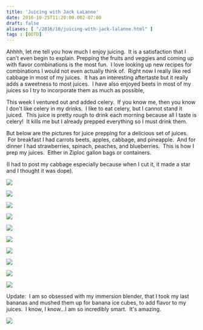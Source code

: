 ```yaml
---
title: 'Juicing with Jack LaLanne'
date: 2016-10-25T11:20:00.002-07:00
draft: false
aliases: [ "/2016/10/juicing-with-jack-lalanne.html" ]
tags : [OOTD]
---
```


Ahhhh, let me tell you how much I enjoy juicing.  It is a satisfaction that I can't even begin to explain. Prepping the fruits and veggies and coming up with flavor combinations is the most fun.  I love looking up new recipes for combinations I would not even actually think of.  Right now I really like red cabbage in most of my juices.  It has an interesting aftertaste but it really adds a sweetness to most juices.  I have also enjoyed beets in most of my juices so I try to incorporate them as much as possible,  
  
This week I ventured out and added celery.  If you know me, then you know I don't like celery in my drinks.  I like to eat celery, but I cannot stand it juiced.  This juice is pretty rough to drink each morning because all I taste is celery!  It kills me but I already prepped everything so I must drink them.  
  
But below are the pictures for juice prepping for a delicious set of juices.  For breakfast I had carrots beets, apples, cabbage, and pineapple.  And for dinner I had strawberries, spinach, peaches, and blueberries.  This is how I prep my juices.  Either in Ziploc gallon bags or containers.  
  
(I had to post my cabbage especially because when I cut it, it made a star and I thought it was dope).  

  

  

[![](https://3.bp.blogspot.com/-6GcIjYt1PUw/WA-hfdXjKHI/AAAAAAAAA14/hZUpYhWMs20vdN7BoE4f_P3p_zokTlBVACLcB/s400/IMG_6746%255B1%255D.JPG)](https://3.bp.blogspot.com/-6GcIjYt1PUw/WA-hfdXjKHI/AAAAAAAAA14/hZUpYhWMs20vdN7BoE4f_P3p_zokTlBVACLcB/s1600/IMG_6746%255B1%255D.JPG)

  

[![](https://3.bp.blogspot.com/-w7AxMUB-Ss8/WA-hiClY3aI/AAAAAAAAA18/lDQD-uMgkHAsNi5StC0ZEM7X7-YDsi2CgCLcB/s400/IMG_6749%255B1%255D.JPG)](https://3.bp.blogspot.com/-w7AxMUB-Ss8/WA-hiClY3aI/AAAAAAAAA18/lDQD-uMgkHAsNi5StC0ZEM7X7-YDsi2CgCLcB/s1600/IMG_6749%255B1%255D.JPG)

  

[![](https://3.bp.blogspot.com/-P7nWNDUy3To/WA-hj7XPQ1I/AAAAAAAAA2A/cDUwAKl7ockYTlG-B6NiGlZYoGkJVhi8wCLcB/s400/IMG_6750%255B1%255D.JPG)](https://3.bp.blogspot.com/-P7nWNDUy3To/WA-hj7XPQ1I/AAAAAAAAA2A/cDUwAKl7ockYTlG-B6NiGlZYoGkJVhi8wCLcB/s1600/IMG_6750%255B1%255D.JPG)

  

[![](https://3.bp.blogspot.com/-VKYlBYXVjU0/WA-hliTF4EI/AAAAAAAAA2E/2VZnnYWBc6stOmTeEF2OaO548_XnxcrAgCLcB/s400/IMG_6751%255B1%255D.JPG)](https://3.bp.blogspot.com/-VKYlBYXVjU0/WA-hliTF4EI/AAAAAAAAA2E/2VZnnYWBc6stOmTeEF2OaO548_XnxcrAgCLcB/s1600/IMG_6751%255B1%255D.JPG)

  

[![](https://4.bp.blogspot.com/-AqssEP_rmNg/WA-hnTyG3aI/AAAAAAAAA2I/L6jSWYNNWScEojWnN2OSiWryMkW4sq5AwCLcB/s400/IMG_6752%255B1%255D.JPG)](https://4.bp.blogspot.com/-AqssEP_rmNg/WA-hnTyG3aI/AAAAAAAAA2I/L6jSWYNNWScEojWnN2OSiWryMkW4sq5AwCLcB/s1600/IMG_6752%255B1%255D.JPG)

  

[![](https://1.bp.blogspot.com/-fiA2VxlHYTU/WA-hrlzHspI/AAAAAAAAA2M/QFCr0FJ7g5wJlmtBngfLCU_Z6-vl2FCBQCLcB/s400/IMG_6747%255B1%255D.JPG)](https://1.bp.blogspot.com/-fiA2VxlHYTU/WA-hrlzHspI/AAAAAAAAA2M/QFCr0FJ7g5wJlmtBngfLCU_Z6-vl2FCBQCLcB/s1600/IMG_6747%255B1%255D.JPG)

  

[![](https://4.bp.blogspot.com/-cMrxWTjqc1U/WA-ht6Ul5PI/AAAAAAAAA2Q/gBqF-Dvfx3ECqbpGodY390zSRit_rWW6QCLcB/s400/IMG_6753%255B1%255D.JPG)](https://4.bp.blogspot.com/-cMrxWTjqc1U/WA-ht6Ul5PI/AAAAAAAAA2Q/gBqF-Dvfx3ECqbpGodY390zSRit_rWW6QCLcB/s1600/IMG_6753%255B1%255D.JPG)

  

[![](https://3.bp.blogspot.com/-UCKw669BCW0/WA-hxQk-9NI/AAAAAAAAA2U/WJBzQqS5RPs-RaCkshHjBo1J50fOyCRtwCLcB/s400/IMG_6754%255B1%255D.JPG)](https://3.bp.blogspot.com/-UCKw669BCW0/WA-hxQk-9NI/AAAAAAAAA2U/WJBzQqS5RPs-RaCkshHjBo1J50fOyCRtwCLcB/s1600/IMG_6754%255B1%255D.JPG)

  

[![](https://3.bp.blogspot.com/-Mp7-ujSHzkU/WA-hz9Lc-5I/AAAAAAAAA2Y/FAuAKGzivyw6EaHHE21T4ITS-aUPJKNNQCLcB/s400/IMG_6755%255B1%255D.JPG)](https://3.bp.blogspot.com/-Mp7-ujSHzkU/WA-hz9Lc-5I/AAAAAAAAA2Y/FAuAKGzivyw6EaHHE21T4ITS-aUPJKNNQCLcB/s1600/IMG_6755%255B1%255D.JPG)

  

[![](https://3.bp.blogspot.com/-e8NSyEkB06E/WA-h36LzJeI/AAAAAAAAA2g/KXoWXxVVxk4MVxN4ucTIjppgQnK6QEGiACLcB/s400/IMG_6748%255B1%255D.JPG)](https://3.bp.blogspot.com/-e8NSyEkB06E/WA-h36LzJeI/AAAAAAAAA2g/KXoWXxVVxk4MVxN4ucTIjppgQnK6QEGiACLcB/s1600/IMG_6748%255B1%255D.JPG)

Update:  I am so obsessed with my immersion blender, that I took my last bananas and mushed them up for banana ice cubes, to add flavor to my juices.  I know, I know...I am so incredibly smart.  It's amazing.

[![](https://1.bp.blogspot.com/-pfjhCrboLV8/WCOTRqmMzxI/AAAAAAAAA90/d6lt5pEOw583lP5t34uu0UDk2QKkwOUGQCLcB/s400/IMG_7025%255B1%255D.JPG)](https://1.bp.blogspot.com/-pfjhCrboLV8/WCOTRqmMzxI/AAAAAAAAA90/d6lt5pEOw583lP5t34uu0UDk2QKkwOUGQCLcB/s1600/IMG_7025%255B1%255D.JPG)
